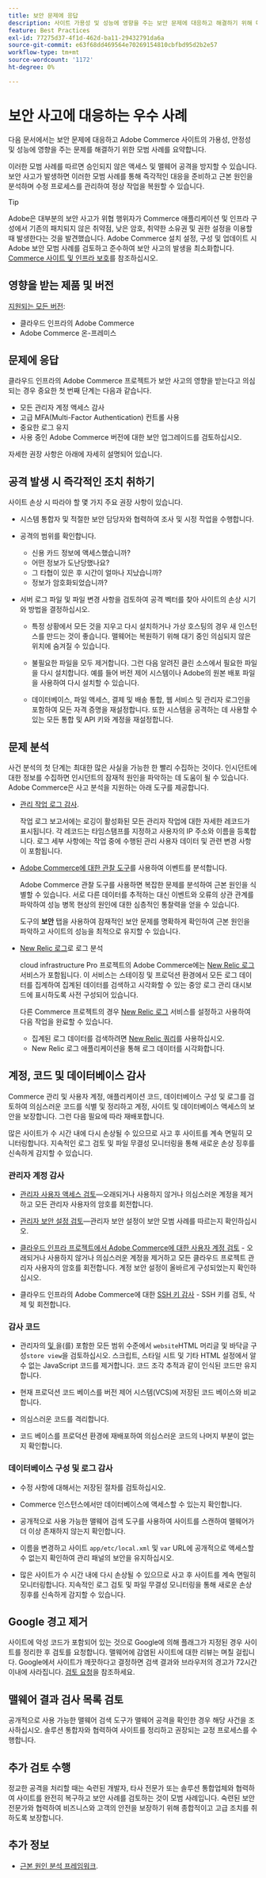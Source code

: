 ```yaml
---
title: 보안 문제에 응답
description: 사이트 가용성 및 성능에 영향을 주는 보안 문제에 대응하고 해결하기 위해 다음과 같은 모범 사례를 통해 보안 인시던트를 처리합니다.
feature: Best Practices
exl-id: 77275d37-4f1d-462d-ba11-29432791da6a
source-git-commit: e63f68dd469564e70269154810cbfbd95d2b2e57
workflow-type: tm+mt
source-wordcount: '1172'
ht-degree: 0%

---
```


# 보안 사고에 대응하는 우수 사례

다음 문서에서는 보안 문제에 대응하고 Adobe Commerce 사이트의 가용성, 안정성 및 성능에 영향을 주는 문제를 해결하기 위한 모범 사례를 요약합니다.

이러한 모범 사례를 따르면 승인되지 않은 액세스 및 맬웨어 공격을 방지할 수 있습니다. 보안 사고가 발생하면 이러한 모범 사례를 통해 즉각적인 대응을 준비하고 근본 원인을 분석하며 수정 프로세스를 관리하여 정상 작업을 복원할 수 있습니다.

>[!TIP]
>
>Adobe은 대부분의 보안 사고가 위협 행위자가 Commerce 애플리케이션 및 인프라 구성에서 기존의 패치되지 않은 취약점, 낮은 암호, 취약한 소유권 및 권한 설정을 이용할 때 발생한다는 것을 발견했습니다. Adobe Commerce 설치 설정, 구성 및 업데이트 시 Adobe 보안 모범 사례를 검토하고 준수하여 보안 사고의 발생을 최소화합니다. [Commerce 사이트 및 인프라 보호](../launch/security-best-practices.md)를 참조하십시오.


## 영향을 받는 제품 및 버전

[지원되는 모든 버전](../../../release/versions.md):

- 클라우드 인프라의 Adobe Commerce
- Adobe Commerce 온-프레미스

## 문제에 응답

클라우드 인프라의 Adobe Commerce 프로젝트가 보안 사고의 영향을 받는다고 의심되는 경우 중요한 첫 번째 단계는 다음과 같습니다.

- 모든 관리자 계정 액세스 감사
- 고급 MFA(Multi-Factor Authentication) 컨트롤 사용
- 중요한 로그 유지
- 사용 중인 Adobe Commerce 버전에 대한 보안 업그레이드를 검토하십시오.

자세한 권장 사항은 아래에 자세히 설명되어 있습니다.

## 공격 발생 시 즉각적인 조치 취하기

사이트 손상 시 따라야 할 몇 가지 주요 권장 사항이 있습니다.

- 시스템 통합자 및 적절한 보안 담당자와 협력하여 조사 및 시정 작업을 수행합니다.

- 공격의 범위를 확인합니다.
   - 신용 카드 정보에 액세스했습니까?
   - 어떤 정보가 도난당했나요?
   - 그 타협이 있은 후 시간이 얼마나 지났습니까?
   - 정보가 암호화되었습니까?

- 서버 로그 파일 및 파일 변경 사항을 검토하여 공격 벡터를 찾아 사이트의 손상 시기와 방법을 결정하십시오.

   - 특정 상황에서 모든 것을 지우고 다시 설치하거나 가상 호스팅의 경우 새 인스턴스를 만드는 것이 좋습니다. 맬웨어는 복원하기 위해 대기 중인 의심되지 않은 위치에 숨겨질 수 있습니다.

   - 불필요한 파일을 모두 제거합니다. 그런 다음 알려진 클린 소스에서 필요한 파일을 다시 설치합니다. 예를 들어 버전 제어 시스템이나 Adobe의 원본 배포 파일을 사용하여 다시 설치할 수 있습니다.

   - 데이터베이스, 파일 액세스, 결제 및 배송 통합, 웹 서비스 및 관리자 로그인을 포함하여 모든 자격 증명을 재설정합니다. 또한 시스템을 공격하는 데 사용할 수 있는 모든 통합 및 API 키와 계정을 재설정합니다.

## 문제 분석

사건 분석의 첫 단계는 최대한 많은 사실을 가능한 한 빨리 수집하는 것이다. 인시던트에 대한 정보를 수집하면 인시던트의 잠재적 원인을 파악하는 데 도움이 될 수 있습니다. Adobe Commerce은 사고 분석을 지원하는 아래 도구를 제공합니다.

- [관리 작업 로그 감사](https://experienceleague.adobe.com/docs/commerce-admin/systems/action-logs/action-log-report.html?lang=ko).

  작업 로그 보고서에는 로깅이 활성화된 모든 관리자 작업에 대한 자세한 레코드가 표시됩니다. 각 레코드는 타임스탬프를 지정하고 사용자의 IP 주소와 이름을 등록합니다. 로그 세부 사항에는 작업 중에 수행된 관리 사용자 데이터 및 관련 변경 사항이 포함됩니다.

- [Adobe Commerce에 대한 관찰 도구](../../../tools/observation-for-adobe-commerce/intro.md)를 사용하여 이벤트를 분석합니다.

  Adobe Commerce 관찰 도구를 사용하면 복잡한 문제를 분석하여 근본 원인을 식별할 수 있습니다. 서로 다른 데이터를 추적하는 대신 이벤트와 오류의 상관 관계를 파악하여 성능 병목 현상의 원인에 대한 심층적인 통찰력을 얻을 수 있습니다.

  도구의 **보안** 탭을 사용하여 잠재적인 보안 문제를 명확하게 확인하여 근본 원인을 파악하고 사이트의 성능을 최적으로 유지할 수 있습니다.

- [New Relic 로그](https://experienceleague.adobe.com/docs/commerce-cloud-service/user-guide/monitor/new-relic/new-relic-service.html?lang=ko)로 로그 분석

  cloud infrastructure Pro 프로젝트의 Adobe Commerce에는 [New Relic 로그](https://experienceleague.adobe.com/docs/commerce-cloud-service/user-guide/monitor/new-relic/log-management.html?lang=ko) 서비스가 포함됩니다. 이 서비스는 스테이징 및 프로덕션 환경에서 모든 로그 데이터를 집계하여 집계된 데이터를 검색하고 시각화할 수 있는 중앙 로그 관리 대시보드에 표시하도록 사전 구성되어 있습니다.

  다른 Commerce 프로젝트의 경우 [New Relic 로그](https://docs.newrelic.com/docs/logs/get-started/get-started-log-management/) 서비스를 설정하고 사용하여 다음 작업을 완료할 수 있습니다.
   - 집계된 로그 데이터를 검색하려면 [New Relic 쿼리](https://docs.newrelic.com/docs/logs/new-relic-logs/ui-data/query-syntax-logs)를 사용하십시오.
   - New Relic 로그 애플리케이션을 통해 로그 데이터를 시각화합니다.

## 계정, 코드 및 데이터베이스 감사

Commerce 관리 및 사용자 계정, 애플리케이션 코드, 데이터베이스 구성 및 로그를 검토하여 의심스러운 코드를 식별 및 정리하고 계정, 사이트 및 데이터베이스 액세스의 보안을 보장합니다. 그런 다음 필요에 따라 재배포합니다.

많은 사이트가 수 시간 내에 다시 손상될 수 있으므로 사고 후 사이트를 계속 면밀히 모니터링합니다. 지속적인 로그 검토 및 파일 무결성 모니터링을 통해 새로운 손상 징후를 신속하게 감지할 수 있습니다.

### 관리자 계정 감사

- [관리자 사용자 액세스 검토](https://experienceleague.adobe.com/docs/commerce-admin/systems/user-accounts/permissions-users-all.html?lang=ko)—오래되거나 사용하지 않거나 의심스러운 계정을 제거하고 모든 관리자 사용자의 암호를 회전합니다.

- [관리자 보안 설정 검토](https://experienceleague.adobe.com/docs/commerce-admin/systems/security/security-admin.html?lang=ko)—관리자 보안 설정이 보안 모범 사례를 따르는지 확인하십시오.

- [클라우드 인프라 프로젝트에서 Adobe Commerce에 대한 사용자 계정 검토](https://experienceleague.adobe.com/docs/commerce-cloud-service/user-guide/project/user-access.html?lang=ko) - 오래되거나 사용하지 않거나 의심스러운 계정을 제거하고 모든 클라우드 프로젝트 관리자 사용자의 암호를 회전합니다. 계정 보안 설정이 올바르게 구성되었는지 확인하십시오.

- 클라우드 인프라의 Adobe Commerce에 대한 [SSH 키 감사](https://experienceleague.adobe.com/docs/commerce-cloud-service/user-guide/develop/secure-connections.html?lang=ko) - SSH 키를 검토, 삭제 및 회전합니다.

### 감사 코드

- 관리자의 [ 및 ](https://experienceleague.adobe.com/docs/commerce-admin/content-design/design/page-setup.html?lang=ko)을(를) 포함한 모든 범위 수준에서 `website`HTML 머리글 및 바닥글 구성`store view`을 검토하십시오. 스크립트, 스타일 시트 및 기타 HTML 설정에서 알 수 없는 JavaScript 코드를 제거합니다. 코드 조각 추적과 같이 인식된 코드만 유지합니다.

- 현재 프로덕션 코드 베이스를 버전 제어 시스템(VCS)에 저장된 코드 베이스와 비교합니다.

- 의심스러운 코드를 격리합니다.

- 코드 베이스를 프로덕션 환경에 재배포하여 의심스러운 코드의 나머지 부분이 없는지 확인합니다.

### 데이터베이스 구성 및 로그 감사

- 수정 사항에 대해서는 저장된 절차를 검토하십시오.

- Commerce 인스턴스에서만 데이터베이스에 액세스할 수 있는지 확인합니다.

- 공개적으로 사용 가능한 맬웨어 검색 도구를 사용하여 사이트를 스캔하여 맬웨어가 더 이상 존재하지 않는지 확인합니다.

- 이름을 변경하고 사이트 `app/etc/local.xml` 및 `var` URL에 공개적으로 액세스할 수 없는지 확인하여 관리 패널의 보안을 유지하십시오.

- 많은 사이트가 수 시간 내에 다시 손상될 수 있으므로 사고 후 사이트를 계속 면밀히 모니터링합니다. 지속적인 로그 검토 및 파일 무결성 모니터링을 통해 새로운 손상 징후를 신속하게 감지할 수 있습니다.

## Google 경고 제거

사이트에 악성 코드가 포함되어 있는 것으로 Google에 의해 플래그가 지정된 경우 사이트를 정리한 후 검토를 요청합니다. 맬웨어에 감염된 사이트에 대한 리뷰는 며칠 걸립니다. Google에서 사이트가 깨끗하다고 결정하면 검색 결과와 브라우저의 경고가 72시간 이내에 사라집니다. [검토 요청](https://web.dev/articles/request-a-review)을 참조하세요.

## 맬웨어 결과 검사 목록 검토

공개적으로 사용 가능한 맬웨어 검색 도구가 맬웨어 공격을 확인한 경우 해당 사건을 조사하십시오. 솔루션 통합자와 협력하여 사이트를 정리하고 권장되는 교정 프로세스를 수행합니다.

## 추가 검토 수행

정교한 공격을 처리할 때는 숙련된 개발자, 타사 전문가 또는 솔루션 통합업체와 협력하여 사이트를 완전히 복구하고 보안 사례를 검토하는 것이 모범 사례입니다. 숙련된 보안 전문가와 협력하여 비즈니스와 고객의 안전을 보장하기 위해 종합적이고 고급 조치를 취하도록 보장합니다.

## 추가 정보

- [근본 원인 분석 프레임워크](https://sansec.io/kb/incident-response/magento-root-cause-analysis).
